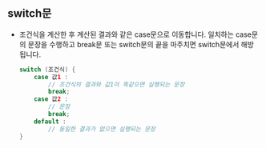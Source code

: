 ## switch문

* 조건식을 계산한 후 계산된 결과와 같은 case문으로 이동합니다. 일치하는 case문의 문장을 수행하고 break문 또는 switch문의 끝을 마주치면 switch문에서 해방됩니다.

  ```java
  switch (조건식) {
      case 값1 :
          // 조건식의 결과와 값1이 똑같으면 실행되는 문장
          break;
      case 값2 :
          // 문장
          break;
      default :
          // 동일한 결과가 없으면 실행되는 문장
  }
  ```

  